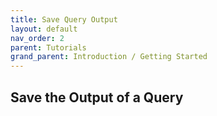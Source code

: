 ```yaml
---
title: Save Query Output
layout: default
nav_order: 2
parent: Tutorials
grand_parent: Introduction / Getting Started
---
```


## Save the Output of a Query
